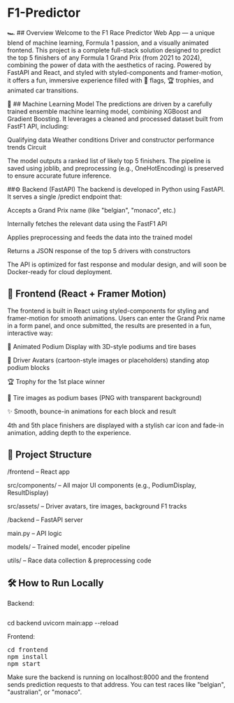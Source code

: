 # F1-Predictor

🏎️ ## Overview
Welcome to the F1 Race Predictor Web App — a unique blend of machine learning, Formula 1 passion, and a visually animated frontend. This project is a complete full-stack solution designed to predict the top 5 finishers of any Formula 1 Grand Prix (from 2021 to 2024), combining the power of data with the aesthetics of racing. Powered by FastAPI and React, and styled with styled-components and framer-motion, it offers a fun, immersive experience filled with 🏁 flags, 🏆 trophies, and animated car transitions.

🧠 ## Machine Learning Model
The predictions are driven by a carefully trained ensemble machine learning model, combining XGBoost and Gradient Boosting. It leverages a cleaned and processed dataset built from FastF1 API, including:

Qualifying data
Weather conditions
Driver and constructor performance trends
Circuit

The model outputs a ranked list of likely top 5 finishers. The pipeline is saved using joblib, and preprocessing (e.g., OneHotEncoding) is preserved to ensure accurate future inference.

##⚙️ Backend (FastAPI)
The backend is developed in Python using FastAPI. It serves a single /predict endpoint that:

Accepts a Grand Prix name (like "belgian", "monaco", etc.)

Internally fetches the relevant data using the FastF1 API

Applies preprocessing and feeds the data into the trained model

Returns a JSON response of the top 5 drivers with constructors

The API is optimized for fast response and modular design, and will soon be Docker-ready for cloud deployment.

## 🎨 Frontend (React + Framer Motion)
The frontend is built in React using styled-components for styling and framer-motion for smooth animations. Users can enter the Grand Prix name in a form panel, and once submitted, the results are presented in a fun, interactive way:

🥇 Animated Podium Display with 3D-style podiums and tire bases

🏁 Driver Avatars (cartoon-style images or placeholders) standing atop podium blocks

🏆 Trophy for the 1st place winner

🛞 Tire images as podium bases (PNG with transparent background)

✨ Smooth, bounce-in animations for each block and result

4th and 5th place finishers are displayed with a stylish car icon and fade-in animation, adding depth to the experience.

## 🧩 Project Structure
/frontend – React app

src/components/ – All major UI components (e.g., PodiumDisplay, ResultDisplay)

src/assets/ – Driver avatars, tire images, background F1 tracks

/backend – FastAPI server

main.py – API logic

models/ – Trained model, encoder pipeline

utils/ – Race data collection & preprocessing code

## 🛠️ How to Run Locally
Backend:
<pre></pre>
cd backend
uvicorn main:app --reload
</pre>

Frontend:
<pre>
cd frontend
npm install
npm start
</pre>
Make sure the backend is running on localhost:8000 and the frontend sends prediction requests to that address. You can test races like "belgian", "australian", or "monaco".


